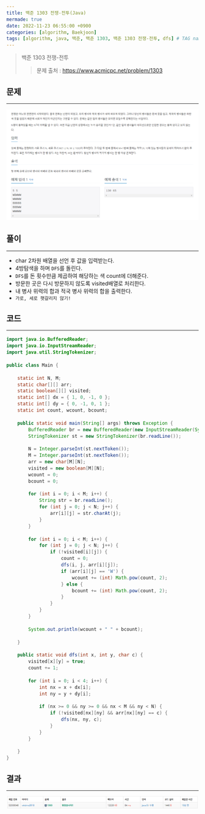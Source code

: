 ```yaml
---
title: 백준 1303 전쟁-전투(Java)
mermade: true
date: 2022-11-23 06:55:00 +0900
categories: [algorithm, Baekjoon]
tags: [algorithm, java, 백준, 백준 1303, 백준 1303 전쟁-전투, dfs] # TAG names should always be lowercase
---
```

>백준 1303 전쟁-전투
>> 문제 출처 : <https://www.acmicpc.net/problem/1303>


## 문제
---
![백준](/assets/img/BOJ/1303.PNG)

## 풀이
---
- char 2차원 배열을 선언 후 값을 입력받는다.
- 4방탐색을 하며 ```DFS```를 돌린다.
- ```DFS```를 돈 횟수만큼 제곱하여 해당하는 색 count에 더해준다.
- 방문한 곳은 다시 방문하지 않도록 visited배열로 처리한다.
- 내 병사 위력의 합과 적국 병사 위력의 합을 출력한다.
- ```가로, 세로 햇갈리지 않기!```


## 코드
---
```java
import java.io.BufferedReader;
import java.io.InputStreamReader;
import java.util.StringTokenizer;

public class Main {

	static int N, M;
	static char[][] arr;
	static boolean[][] visited;
	static int[] dx = { 1, 0, -1, 0 };
	static int[] dy = { 0, -1, 0, 1 };
	static int count, wcount, bcount;

	public static void main(String[] args) throws Exception {
		BufferedReader br = new BufferedReader(new InputStreamReader(System.in));
		StringTokenizer st = new StringTokenizer(br.readLine());

		N = Integer.parseInt(st.nextToken());
		M = Integer.parseInt(st.nextToken());
		arr = new char[M][N];
		visited = new boolean[M][N];
		wcount = 0;
		bcount = 0;

		for (int i = 0; i < M; i++) {
			String str = br.readLine();
			for (int j = 0; j < N; j++) {
				arr[i][j] = str.charAt(j);
			}
		}

		for (int i = 0; i < M; i++) {
			for (int j = 0; j < N; j++) {
				if (!visited[i][j]) {
					count = 0;
					dfs(i, j, arr[i][j]);
					if (arr[i][j] == 'W') {
						wcount += (int) Math.pow(count, 2);
					} else {
						bcount += (int) Math.pow(count, 2);
					}
				}
			}
		}

		System.out.println(wcount + " " + bcount);

	}

	public static void dfs(int x, int y, char c) {
		visited[x][y] = true;
		count += 1;

		for (int i = 0; i < 4; i++) {
			int nx = x + dx[i];
			int ny = y + dy[i];

			if (nx >= 0 && ny >= 0 && nx < M && ny < N) {
				if (!visited[nx][ny] && arr[nx][ny] == c) {
					dfs(nx, ny, c);
				}
			}
		}

	}
}

```

## 결과
---
![백준](/assets/img/BOJ/1303_result.PNG)
